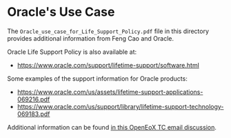 # Oracle's Use Case

The `Oracle_use_case_for_Life_Support_Policy.pdf` file in this directory provides additional information from Feng Cao and Oracle. 

Oracle Life Support Policy is also available at:
- https://www.oracle.com/support/lifetime-support/software.html

Some examples of the support information for Oracle products:
- https://www.oracle.com/us/assets/lifetime-support-applications-069216.pdf
- https://www.oracle.com/us/support/library/lifetime-support-technology-069183.pdf

Additional information can be found [in this OpenEoX TC email discussion](https://groups.oasis-open.org/discussion/oracle-use-case-for-life-support-policy).
